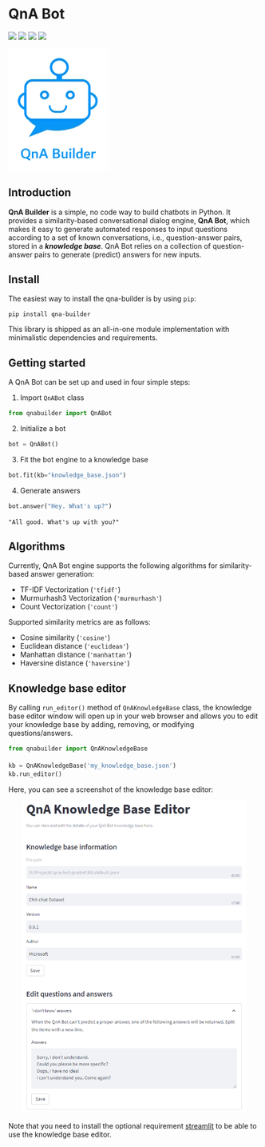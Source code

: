 # QnA Bot

![](https://img.shields.io/badge/version-v0.1.1-green)
![](https://img.shields.io/badge/python-3.7%20%7C%203.8%20%7C%203.9-blue)
![](https://github.com/msamsami/qna-bot/actions/workflows/python-publish.yml/badge.svg)
[![](https://img.shields.io/pypi/v/qna-builder)](https://pypi.org/project/qna-builder/)

<p>
<img src="logo.jpg" alt="QnA Bot logo" width="200"/>
<br>
</p>

## Introduction

**QnA Builder** is a simple, no code way to build chatbots in Python. It provides a similarity-based conversational dialog
engine, **QnA Bot**, which makes it easy to generate automated responses to input questions according to a set of known
conversations, i.e., question-answer pairs, stored in a ***knowledge base***. QnA Bot relies on a collection of
question-answer pairs to generate (predict) answers for new inputs.

## Install

The easiest way to install the qna-builder is by using `pip`:
```shell
pip install qna-builder
```
This library is shipped as an all-in-one module implementation with minimalistic dependencies and requirements.

## Getting started

A QnA Bot can be set up and used in four simple steps:

1. Import `QnABot` class

```python
from qnabuilder import QnABot
```

2. Initialize a bot
```python
bot = QnABot()
```

3. Fit the bot engine to a knowledge base
```python
bot.fit(kb="knowledge_base.json")
```

4. Generate answers
```python
bot.answer("Hey. What's up?")
```
`"All good. What's up with you?"`

## Algorithms

Currently, QnA Bot engine supports the following algorithms for similarity-based answer generation:
- TF-IDF Vectorization (`'tfidf'`)
- Murmurhash3 Vectorization (`'murmurhash'`)
- Count Vectorization (`'count'`)

Supported similarity metrics are as follows:
- Cosine similarity (`'cosine'`)
- Euclidean distance (`'euclidean'`)
- Manhattan distance (`'manhattan'`)
- Haversine distance (`'haversine'`)

## Knowledge base editor

By calling `run_editor()` method of `QnAKnowledgeBase` class, the knowledge base editor window will open up in
your web browser and allows you to edit your knowledge base by adding, removing, or modifying questions/answers.

```python
from qnabuilder import QnAKnowledgeBase

kb = QnAKnowledgeBase('my_knowledge_base.json')
kb.run_editor()
```

Here, you can see a screenshot of the knowledge base editor:

<div style="text-align:center">
<img src="docs/kb_editor.png" alt="QnA Bot Knowledge Base Editor" width="450"/>
</div>

Note that you need to install the optional requirement [streamlit](https://streamlit.io/) to be able to use the
knowledge base editor.